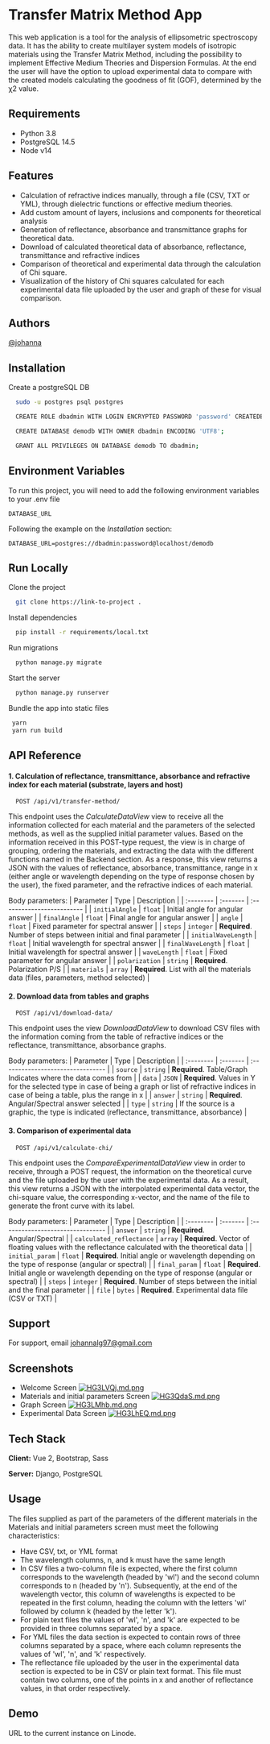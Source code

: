 
# Transfer Matrix Method App

This web application is a tool for the analysis of ellipsometric spectroscopy data. It has the ability to create multilayer system models of isotropic materials using the Transfer Matrix Method, including the possibility to implement Effective Medium Theories and Dispersion Formulas. At the end the user will have the option to upload experimental data to compare with the created models calculating the goodness of fit (GOF), determined by the χ2 value.


## Requirements

- Python 3.8
- PostgreSQL 14.5
- Node v14

## Features

- Calculation of refractive indices manually, through a file (CSV, TXT or YML), through dielectric functions or effective medium theories.
- Add custom amount of layers, inclusions and components for theoretical analysis
- Generation of reflectance, absorbance and transmittance graphs for theoretical data.
- Download of calculated theoretical data of absorbance, reflectance, transmittance and refractive indices
- Comparison of theoretical and experimental data through the calculation of Chi square.
- Visualization of the history of Chi squares calculated for each experimental data file uploaded by the user and graph of these for visual comparison.



## Authors

[@johanna](https://www.github.com/xxxxxx)


## Installation

Create a postgreSQL DB

```bash
  sudo -u postgres psql postgres
```
```bash
  CREATE ROLE dbadmin WITH LOGIN ENCRYPTED PASSWORD 'password' CREATEDB CREATEROLE REPLICATION SUPERUSER;
```
```bash
  CREATE DATABASE demodb WITH OWNER dbadmin ENCODING 'UTF8';
```
```bash
  GRANT ALL PRIVILEGES ON DATABASE demodb TO dbadmin;
```
    
## Environment Variables

To run this project, you will need to add the following environment variables to your .env file

`DATABASE_URL`

Following the example on the *Installation* section:

`DATABASE_URL=postgres://dbadmin:password@localhost/demodb`




## Run Locally

Clone the project

```bash
  git clone https://link-to-project .
```

Install dependencies

```bash
  pip install -r requirements/local.txt
```

Run migrations
```bash
  python manage.py migrate
```
Start the server

```bash
  python manage.py runserver
```
Bundle the app into static files
```bash
 yarn
 yarn run build
```

## API Reference

#### 1. Calculation of reflectance, transmittance, absorbance and refractive index for each material (substrate, layers and host)

```http
  POST /api/v1/transfer-method/
```

This endpoint uses the *CalculateDataView* view to receive all the information collected for each material and the parameters of the selected methods, as well as the supplied initial parameter values. Based on the information received in this POST-type request, the view is in charge of grouping, ordering the materials, and extracting the data with the different functions named in the Backend section. As a response, this view returns a JSON with the values of reflectance, absorbance, transmittance, range in x (either angle or wavelength depending on the type of response chosen by the user), the fixed parameter, and the refractive indices of each material.

Body parameters:
| Parameter | Type     | Description                |
| :-------- | :------- | :------------------------- |
| `initialAngle` | `float` | Initial angle for angular answer |
| `finalAngle` | `float` | Final angle for angular answer |
| `angle` | `float` | Fixed parameter for spectral answer |
| `steps` | `integer` | **Required**. Number of steps between initial and final parameter |
| `initialWaveLength` | `float` | Initial wavelength for spectral answer |
| `finalWaveLength` | `float` | Initial wavelength for spectral answer |
| `waveLength` | `float` | Fixed parameter for angular answer |
| `polarization` | `string` | **Required**. Polarization P/S |
| `materials` | `array` | **Required**. List with all the materials data (files, parameters, method selected) |



#### 2. Download data from tables and graphs

```http
  POST /api/v1/download-data/
```

This endpoint uses the view *DownloadDataView* to download CSV files with the information coming from the table of refractive indices or the reflectance, transmittance, absorbance graphs.


Body parameters:
| Parameter | Type     | Description                       |
| :-------- | :------- | :-------------------------------- |
| `source` | `string` | **Required**. Table/Graph Indicates where the data comes from |
| `data` | `JSON` | **Required**. Values in Y for the selected type in case of being a graph or list of refractive indices in case of being a table, plus the range in x |
| `answer` | `string` | **Required**. Angular/Spectral answer selected |
| `type` | `string` | If the source is a graphic, the type is indicated (reflectance, transmittance, absorbance) |


#### 3. Comparison of experimental data

```http
  POST /api/v1/calculate-chi/
```

This endpoint uses the *CompareExperimentalDataView* view in order to receive, through a POST request, the information on the theoretical curve and the file uploaded by the user with the experimental data. As a result, this view returns a JSON with the interpolated experimental data vector, the chi-square value, the corresponding x-vector, and the name of the file to generate the front curve with its label.

Body parameters:
| Parameter | Type     | Description                                            |
| :-------- | :------- | :-------------------------------- |
| `answer`      | `string` | **Required**. Angular/Spectral | 
| `calculated_reflectance`      | `array` | **Required**. Vector of floating values with the reflectance calculated with the theoretical data | 
| `initial_param`      | `float` | **Required**. Initial angle or wavelength depending on the type of response (angular or spectral) |
| `final_param`      | `float` | **Required**. Initial angle or wavelength depending on the type of response (angular or spectral) | 
| `steps`      | `integer` | **Required**. Number of steps between the initial and the final parameter | 
| `file`      | `bytes` | **Required**. Experimental data file (CSV or TXT) |





## Support

For support, email johannalg97@gmail.com


## Screenshots
- Welcome Screen
[![HG3LVQj.md.png](https://iili.io/HG3LVQj.md.png)](https://freeimage.host/i/HG3LVQj)
- Materials and initial parameters Screen
[![HG3QdaS.md.png](https://iili.io/HG3QdaS.md.png)](https://freeimage.host/i/HG3QdaS)
- Graph Screen
[![HG3LMhb.md.png](https://iili.io/HG3LMhb.md.png)](https://freeimage.host/i/HG3LMhb)
- Experimental Data Screen
[![HG3LhEQ.md.png](https://iili.io/HG3LhEQ.md.png)](https://freeimage.host/i/HG3LhEQ)

## Tech Stack

**Client:** Vue 2, Bootstrap, Sass

**Server:** Django, PostgreSQL


## Usage
The files supplied as part of the parameters of the different materials in the Materials and initial parameters screen must meet the following characteristics:

- Have CSV, txt, or YML format
- The wavelength columns, n, and k must have the same length
- In CSV files a two-column file is expected, where the first column corresponds to the wavelength (headed by 'wl') and the second column corresponds to n (headed by 'n'). Subsequently, at the end of the wavelength vector, this column of wavelengths is expected to be repeated in the first column, heading the column with the letters 'wl' followed by column k (headed by the letter 'k').
- For plain text files the values of 'wl', 'n', and 'k' are expected to be provided in three columns separated by a space.
- For YML files the data section is expected to contain rows of three columns separated by a space, where each column represents the values of 'wl', 'n', and 'k' respectively.
- The reflectance file uploaded by the user in the experimental data section is expected to be in CSV or plain text format. This file must contain two columns, one of the points in x and another of reflectance values, in that order respectively.
## Demo

URL to the current instance on Linode.
